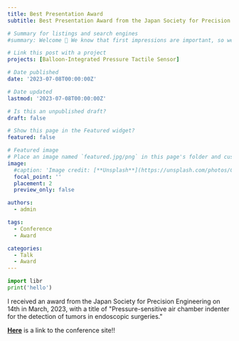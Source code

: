 ```yaml
---
title: Best Presentation Award
subtitle: Best Presentation Award from the Japan Society for Precision Engineering

# Summary for listings and search engines
#summary: Welcome 👋 We know that first impressions are important, so we've populated your new site with some initial content to help you get familiar with everything in no time.

# Link this post with a project
projects: [Balloon-Integrated Pressure Tactile Sensor]

# Date published
date: '2023-07-08T00:00:00Z'

# Date updated
lastmod: '2023-07-08T00:00:00Z'

# Is this an unpublished draft?
draft: false

# Show this page in the Featured widget?
featured: false

# Featured image
# Place an image named `featured.jpg/png` in this page's folder and customize its options here.
image:
  #caption: 'Image credit: [**Unsplash**](https://unsplash.com/photos/CpkOjOcXdUY)'
  focal_point: ''
  placement: 2
  preview_only: false

authors:
  - admin

tags:
  - Conference
  - Award

categories:
  - Talk
  - Award
---
```


```python
import libr
print('hello')
```


I received an award from the Japan Society for Precision Engineering on 14th in March, 2023, with a title of "Pressure-sensitive air chamber indenter for the detection of tumors in endoscopic surgeries."

[**Here**](http://2023-03spring.jspe.or.jp/wp/wp-content/uploads/pdf/23-03-BP.pdf) is a link to the conference site!!


